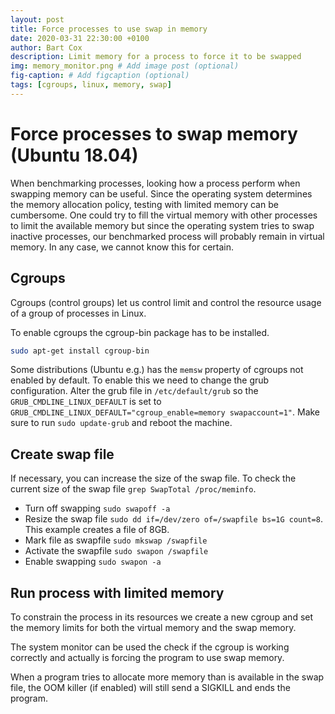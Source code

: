 ```yaml
---
layout: post
title: Force processes to use swap in memory
date: 2020-03-31 22:30:00 +0100
author: Bart Cox
description: Limit memory for a process to force it to be swapped
img: memory_monitor.png # Add image post (optional)
fig-caption: # Add figcaption (optional)
tags: [cgroups, linux, memory, swap]
---
```

# Force processes to swap memory (Ubuntu 18.04)

When benchmarking processes, looking how a process perform when swapping memory can be useful. Since the operating system determines the memory allocation policy, testing with limited memory can be cumbersome. One could try to fill the virtual memory with other processes to limit the available memory but since the operating system tries to swap inactive processes, our benchmarked process will probably remain in virtual memory. In any case, we cannot know this for certain.

## Cgroups

Cgroups (control groups) let us control limit and control the resource usage of a group of processes in Linux.

To enable cgroups the cgroup-bin package has to be installed.

```bash
sudo apt-get install cgroup-bin
```

Some distributions (Ubuntu e.g.) has the `memsw` property of cgroups not enabled by default. To enable this we need to change the grub configuration. Alter the grub file in `/etc/default/grub` so the `GRUB_CMDLINE_LINUX_DEFAULT` is set to `GRUB_CMDLINE_LINUX_DEFAULT="cgroup_enable=memory swapaccount=1"`. Make sure to run `sudo update-grub` and reboot the machine.

## Create swap file

If necessary, you can increase the size of the swap file. To check the current size of the swap file `grep SwapTotal /proc/meminfo`.

* Turn off swapping `sudo swapoff -a`
* Resize the swap file `sudo dd if=/dev/zero of=/swapfile bs=1G count=8`. This example creates a file of 8GB.
* Mark file as swapfile `sudo mkswap /swapfile`
* Activate the swapfile `sudo swapon /swapfile`
* Enable swapping `sudo swapon -a`

## Run process with limited memory

To constrain the process in its resources we create a new cgroup and set the memory limits for both the virtual memory and the swap memory. 

<script src="https://gist.github.com/bacox/e2d15cd8453e32f66aeed4507699e032.js"></script>

The system monitor can be used the check if the cgroup is working correctly and actually is forcing the program to use swap memory.

When a program tries to allocate more memory than is available in the swap file, the OOM killer (if enabled) will still send a SIGKILL and ends the program.